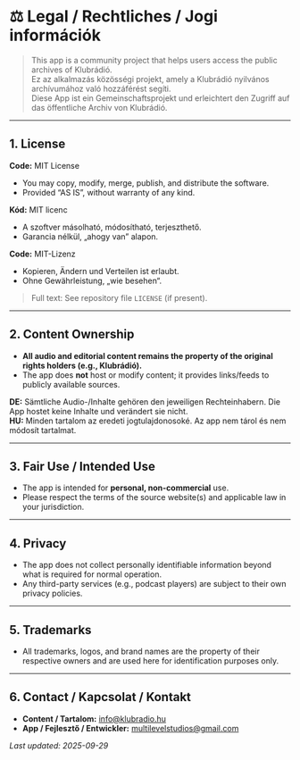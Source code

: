 # ⚖️ Legal / Rechtliches / Jogi információk

> This app is a community project that helps users access the public archives of Klubrádió.  
> Ez az alkalmazás közösségi projekt, amely a Klubrádió nyilvános archívumához való hozzáférést segíti.  
> Diese App ist ein Gemeinschaftsprojekt und erleichtert den Zugriff auf das öffentliche Archiv von Klubrádió.

---

## 1. License

**Code:** MIT License
- You may copy, modify, merge, publish, and distribute the software.
- Provided “AS IS”, without warranty of any kind.

**Kód:** MIT licenc
- A szoftver másolható, módosítható, terjeszthető.
- Garancia nélkül, „ahogy van” alapon.

**Code:** MIT-Lizenz
- Kopieren, Ändern und Verteilen ist erlaubt.
- Ohne Gewährleistung, „wie besehen“.

> Full text: See repository file `LICENSE` (if present).

---

## 2. Content Ownership

- **All audio and editorial content remains the property of the original rights holders (e.g., Klubrádió).**
- The app does **not** host or modify content; it provides links/feeds to publicly available sources.

**DE:** Sämtliche Audio-/Inhalte gehören den jeweiligen Rechteinhabern. Die App hostet keine Inhalte und verändert sie nicht.  
**HU:** Minden tartalom az eredeti jogtulajdonosoké. Az app nem tárol és nem módosít tartalmat.

---

## 3. Fair Use / Intended Use

- The app is intended for **personal, non-commercial** use.
- Please respect the terms of the source website(s) and applicable law in your jurisdiction.

---

## 4. Privacy

- The app does not collect personally identifiable information beyond what is required for normal operation.
- Any third-party services (e.g., podcast players) are subject to their own privacy policies.

---

## 5. Trademarks

- All trademarks, logos, and brand names are the property of their respective owners and are used here for identification purposes only.

---

## 6. Contact / Kapcsolat / Kontakt

- **Content / Tartalom:** info@klubradio.hu
- **App / Fejlesztő / Entwickler:** multilevelstudios@gmail.com

_Last updated: 2025-09-29_
